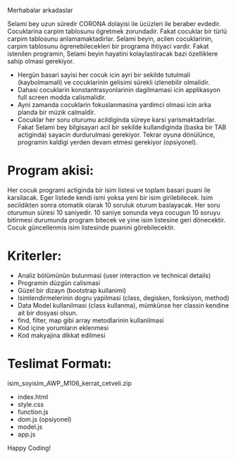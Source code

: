 Merhabalar arkadaslar

Selami bey uzun süredir CORONA dolayisi ile ücüzleri ile beraber evdedir. Cocuklarina carpim tablosunu ögretmek zorundadir. Fakat cocuklar bir türlü carpim tablosunu anlamamaktadirlar. Selami beyin, acilen cocuklarinin, carpim tablosunu ögrenebilecekleri bir programa ihtiyaci vardir. Fakat istenilen programin, Selami beyin hayatini kolaylastiracak bazi özelliklere sahip olmasi gerekiyor.
- Hergün basari sayisi her cocuk icin ayri bir sekilde tutulmali (kaybolmamali) ve cocuklarinin gelisimi sürekli izlenebilir olmalidir.
- Dahasi cocuklarin konstantrasyonlarinin dagilmamasi icin applikasyon full screen modda calismalidir.
- Ayni zamanda cocuklarin fokuslanmasina yardimci olmasi icin arka planda bir müzik calmaldir.
- Cocuklar her soru oturumu acildiginda süreye karsi yarismaktadirlar. Fakat Selami bey bilgisayari acil bir sekilde kullandiginda (baska bir TAB actiginda) sayacin durdurulmasi gerekiyor. Tekrar oyuna dönülünce, programin kaldigi yerden devam etmesi gerekiyor (opsiyonel).

Program akisi:
================
Her cocuk programi actiginda bir isim listesi ve toplam basari puani ile karsilacak. Eger listede kendi ismi yoksa yeni bir isim girilebilecek. Isim secildikten sonra otomatik olarak 10 soruluk oturum baslayacak. Her soru oturumun süresi 10 saniyedir. 10 saniye sonunda veya cocugun 10 soruyu bitirmesi durumunda program bitecek ve yine isim listesine geri dönecektir. Cocuk güncellenmis isim listesinde puanini görebilecektir.

Kriterler:
================
- Analiz bölümünün bulunmasi (user interaction ve technical details)
- Programin düzgün calismasi
- Güzel bir dizayn (bootstrap kullanimi)
- Isimlendirmelerinin dogru yapilmasi (class, degisken, fonksiyon, method)
- Data Model kullanilmasi (class kullanma), mümkünse her classin kendine ait bir dosyasi olsun.
- find, filter, map gibi array metodlarinin kullanilmasi
- Kod içine yorumların eklenmesi
- Kod makyajina dikkat edilmesi

Teslimat Formatı:
=================
isim_soyisim_AWP_M106_kerrat_cetveli.zip
- index.html
- style.css
- function.js
- dom.js (opsiyonel)
- model.js
- app.js

Happy Coding!
